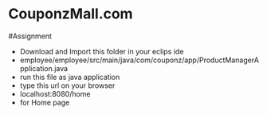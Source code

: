 # CouponzMall.com
#Assignment

- Download and Import this folder in your eclips ide
- employee/employee/src/main/java/com/couponz/app/ProductManagerApplication.java 
- run this file as java application
- type this url on your browser
- localhost:8080/home
- for Home page 
